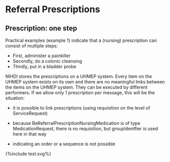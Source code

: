# Referral Prescriptions
## Prescription: one step 
Practical examples (example 1) indicate that a (nursing) prescription can consist of multiple steps:
* First, administer a painkiller
* Secondly, do a colonic cleansing
* Thirdly, put in a bladder probe

NIHDI stores the prescriptions on a UHMEP system. Every item on the UHMEP system exists on its own and there are no meaningful links between the items on the UHMEP system. They can be executed by different performers.
If we allow only 1 prescription per message, this will be the situation:

* it is possible to link prescriptions (using requisition on the level of ServiceRequest)
* because BeReferralPrescriptionNursingMedication is of type MedicationRequest, there is no requisition, but groupIdentfier is used here in that way

* indicating an order or a sequence is not possible

<div>

{%include test.svg%}

</div>

<br  clear="ALL">